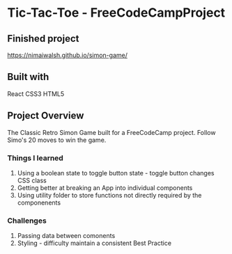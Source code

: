 # Tic-Tac-Toe - FreeCodeCampProject

## Finished project
https://nimaiwalsh.github.io/simon-game/

## Built with
React
CSS3
HTML5

## Project Overview
The Classic Retro Simon Game built for a FreeCodeCamp project. Follow Simo's 20 moves to win the game.

### Things I learned
1. Using a boolean state to toggle button state - toggle button changes CSS class
2. Getting better at breaking an App into individual components
3. Using utility folder to store functions not directly required by the componenents

### Challenges
1. Passing data between comonents
2. Styling - difficulty maintain a consistent Best Practice